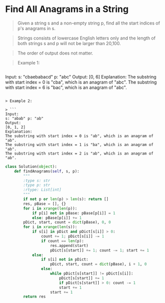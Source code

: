 # Find All Anagrams in a String

> Given a string s and a non-empty string p, find all the start indices of p's anagrams in s.

> Strings consists of lowercase English letters only and the length of both strings s and p will not be larger than 20,100.

> The order of output does not matter.

> Example 1:

> ```
Input:
s: "cbaebabacd" p: "abc"
Output:
[0, 6]
Explanation:
The substring with start index = 0 is "cba", which is an anagram of "abc".
The substring with start index = 6 is "bac", which is an anagram of "abc".
```

> Example 2:

> ```
Input:
s: "abab" p: "ab"
Output:
[0, 1, 2]
Explanation:
The substring with start index = 0 is "ab", which is an anagram of "ab".
The substring with start index = 1 is "ba", which is an anagram of "ab".
The substring with start index = 2 is "ab", which is an anagram of "ab".
```

```Python
class Solution(object):
    def findAnagrams(self, s, p):
        """
        :type s: str
        :type p: str
        :rtype: List[int]
        """
        if not p or len(p) > len(s): return []
        res, pBase = [], {}
        for i in xrange(len(p)):
            if p[i] not in pBase: pBase[p[i]] = 1
            else: pBase[p[i]] += 1
        pDict, start, count = dict(pBase), 0, 0
        for i in xrange(len(s)):
            if s[i] in pDict and pDict[s[i]] > 0:
                count += 1; pDict[s[i]] -= 1
                if count == len(p):
                    res.append(start)
                    pDict[s[start]] += 1; count -= 1; start += 1
            else:
                if s[i] not in pDict:
                    pDict, start, count = dict(pBase), i + 1, 0
                else:
                    while pDict[s[start]] != pDict[s[i]]:
                        pDict[s[start]] += 1
                        if pDict[s[start]] > 0: count -= 1
                        start += 1
                    start += 1
        return res
```
